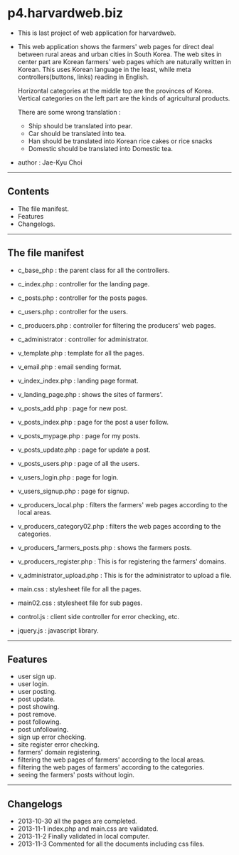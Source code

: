 p4.harvardweb.biz
=================

* This is last project of web application for harvardweb.

* This web application shows the farmers' web pages for direct deal
  between rural areas and urban cities in South Korea. 
  The web sites in center part are Korean farmers' web pages 
  which are naturally written in Korean.
  This uses Korean language in the least, while meta controllers(buttons, links) 
  reading in English.

  Horizontal categories at the middle top are the provinces of Korea.
  Vertical categories on the left part are the kinds of agricultural products.

  There are some wrong translation :
  	* Ship should be translated into pear.
  	* Car should be translated into tea.
  	* Han should be translated into Korean rice cakes or rice snacks
  	* Domestic should be translated into Domestic tea.

* author : Jae-Kyu Choi

******************************************************************

Contents
--------
* The file manifest.
* Features
* Changelogs.

******************************************************************

The file manifest
-----------------
* c_base_php : the parent class for all the controllers.
* c_index.php : controller for the landing page.
* c_posts.php : controller for the posts pages.
* c_users.php : controller for the users.
* c_producers.php : controller for filtering the producers' web pages.
* c_administrator : controller for administrator.

* v_template.php : template for all the pages.
* v_email.php : email sending format.
* v_index_index.php : landing page format.
* v_landing_page.php : shows the sites of farmers'.
* v_posts_add.php : page for new post.
* v_posts_index.php : page for the post a user follow.
* v_posts_mypage.php : page for my posts.
* v_posts_update.php : page for update a post.
* v_posts_users.php : page of all the users.
* v_users_login.php : page for login.
* v_users_signup.php : page for signup.
* v_producers_local.php : filters the farmers' web pages according to the local areas.
* v_producers_category02.php : filters the web pages according to the categories.
* v_producers_farmers_posts.php : shows the farmers posts.
* v_producers_register.php : This is for registering the farmers' domains.
* v_administrator_upload.php : This is for the administrator to upload a file.

* main.css : stylesheet file for all the pages.
* main02.css : stylesheet file for sub pages.

* control.js : client side controller for error checking, etc.
* jquery.js : javascript library.


********************************************************************

Features
--------
* user sign up.
* user login.
* user posting.
* post update.
* post showing.
* post remove.
* post following.
* post unfollowing.
* sign up error checking.
* site register error checking.
* farmers' domain registering.
* filtering the web pages of farmers' according to the local areas.
* filtering the web pages of farmers' according to the categories.
* seeing the farmers' posts without login.

******************************************************************

Changelogs
----------
* 2013-10-30 all the pages are completed.
* 2013-11-1 index.php and main.css are validated.
* 2013-11-2 Finally validated in local computer.
* 2013-11-3 Commented for all the documents including css files.

